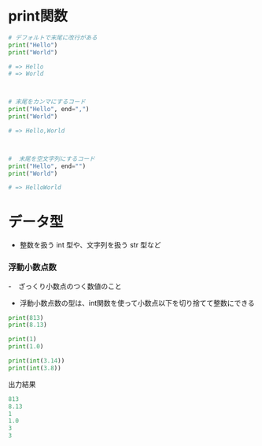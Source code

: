 # print関数
```Python
# デフォルトで末尾に改行がある
print("Hello")
print("World")

# => Hello
# => World



# 末尾をカンマにするコード
print("Hello", end=",")
print("World")

# => Hello,World



#  末尾を空文字列にするコード
print("Hello", end="")
print("World")

# => HelloWorld
```
# データ型
- 整数を扱う int 型や、文字列を扱う str 型など
### 浮動小数点数
-　ざっくり小数点のつく数値のこと
- 浮動小数点数の型は、int関数を使って小数点以下を切り捨てて整数にできる
```python
print(813)
print(8.13)

print(1)
print(1.0)

print(int(3.14))
print(int(3.8))
```
出力結果
```python
813
8.13
1
1.0
3
3
```
